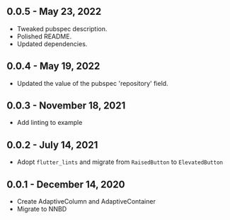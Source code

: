 ## 0.0.5 - May 23, 2022

- Tweaked pubspec description.
- Polished README.
- Updated dependencies.

## 0.0.4 - May 19, 2022

- Updated the value of the pubspec 'repository' field.

## 0.0.3 - November 18, 2021

- Add linting to example

## 0.0.2 - July 14, 2021

- Adopt `flutter_lints` and migrate from `RaisedButton` to `ElevatedButton`

## 0.0.1 - December 14, 2020

- Create AdaptiveColumn and AdaptiveContainer
- Migrate to NNBD
